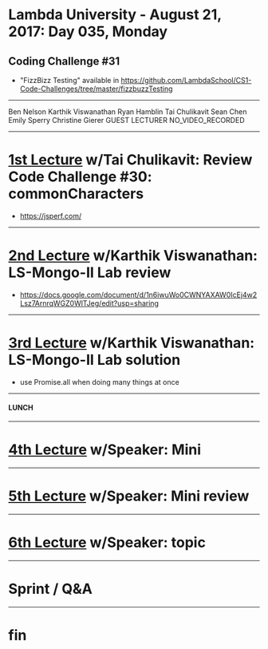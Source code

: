 # Lambda University - August 21, 2017: Day 035, Monday
## Coding Challenge #31
- "FizzBizz Testing" available in https://github.com/LambdaSchool/CS1-Code-Challenges/tree/master/fizzbuzzTesting
***
Ben Nelson
Karthik Viswanathan
Ryan Hamblin
Tai Chulikavit
Sean Chen
Emily Sperry
Christine Gierer
GUEST LECTURER
NO_VIDEO_RECORDED
***
# [1st Lecture](VIDEO_RECORDED_NOT_POSTED) w/Tai Chulikavit: Review Code Challenge #30: commonCharacters
- https://jsperf.com/

***
# [2nd Lecture](NO_VIDEO_RECORDED) w/Karthik Viswanathan: LS-Mongo-II Lab review
- https://docs.google.com/document/d/1n6iwuWo0CWNYAXAW0IcEj4w2Lsz7ArnrqWGZ0WlTJeg/edit?usp=sharing

***
# [3rd Lecture](VIDEO_RECORDED_NOT_POSTED) w/Karthik Viswanathan: LS-Mongo-II Lab solution
- use Promise.all when doing many things at once

***
#### LUNCH
***
# [4th Lecture](VIDEO_RECORDED_NOT_POSTED) w/Speaker: Mini
***
# [5th Lecture](VIDEO_RECORDED_NOT_POSTED) w/Speaker: Mini review
***
# [6th Lecture](VIDEO_RECORDED_NOT_POSTED) w/Speaker: topic
***
# Sprint / Q&A
***
# fin
